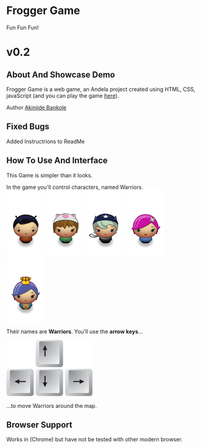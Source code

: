 Frogger Game
===============================

Fun Fun Fun!

# v0.2

## About And Showcase Demo
Frogger Game is a web game, an Andela project created using HTML, CSS, javaScript (and you can play the game [here](http://)).

Author [Akinjide Bankole](https://twitter.com/JideBhanks)


## Fixed Bugs
Added Instructrions to ReadMe


## How To Use And Interface
This Game is simpler than it looks.

In the game you'll control characters, named Warriors.  
![Warriors](images/char-boy.png)
![Warriors](images/char-cat-girl.png)
![Warriors](images/char-horn-girl.png)
![Warriors](images/char-pink-girl.png)
![Warriors](images/char-princess-girl.png)  

Their names are **Warriors**.  You'll use the **arrow keys**...  

![Arrow Keys](images/arrow_keys.png)  

...to move Warriors around the map. 

## Browser Support
Works in (Chrome) but have not be tested with other modern browser.